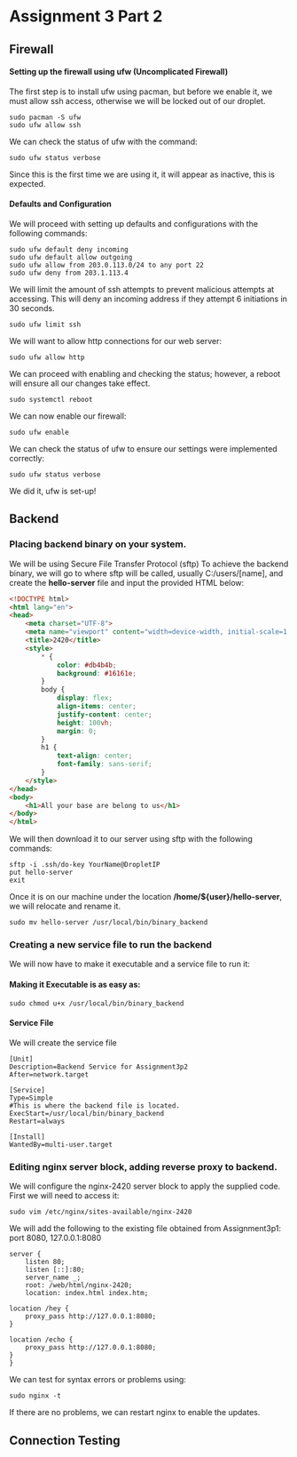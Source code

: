 # Assignment 3 Part 2

## Firewall

#### Setting up the firewall using ufw (Uncomplicated Firewall)

The first step is to install ufw using pacman, but before we enable it, we must allow ssh access, otherwise we will be locked out of our droplet.

```
sudo pacman -S ufw
sudo ufw allow ssh
```

We can check the status of ufw with the command:

```
sudo ufw status verbose
```

Since this is the first time we are using it, it will appear as inactive, this is expected.

#### Defaults and Configuration

We will proceed with setting up defaults and configurations with the following commands:

```
sudo ufw default deny incoming
sudo ufw default allow outgoing
sudo ufw allow from 203.0.113.0/24 to any port 22
sudo ufw deny from 203.1.113.4
```

We will limit the amount of ssh attempts to prevent malicious attempts at accessing. This will deny an incoming address if they attempt 6 initiations in 30 seconds.

```
sudo ufw limit ssh
```

We will want to allow http connections for our web server:

```
sudo ufw allow http
```

We can proceed with enabling and checking the status; however, a reboot will ensure all our changes take effect.

```
sudo systemctl reboot
```

We can now enable our firewall:

```
sudo ufw enable
```

We can check the status of ufw to ensure our settings were implemented correctly:

```
sudo ufw status verbose
```

We did it, ufw is set-up!

## Backend

### Placing backend binary on your system.

We will be using Secure File Transfer Protocol (sftp)
To achieve the backend binary, we will go to where sftp will be called, usually C:/users/[name], and create the **hello-server** file and input the provided HTML below:

```HTML
<!DOCTYPE html>
<html lang="en">
<head>
    <meta charset="UTF-8">
    <meta name="viewport" content="width=device-width, initial-scale=1.0">
    <title>2420</title>
    <style>
        * {
            color: #db4b4b;
            background: #16161e;
        }
        body {
            display: flex;
            align-items: center;
            justify-content: center;
            height: 100vh;
            margin: 0;
        }
        h1 {
            text-align: center;
            font-family: sans-serif;
        }
    </style>
</head>
<body>
    <h1>All your base are belong to us</h1>
</body>
</html>
```

We will then download it to our server using sftp with the following commands:

```
sftp -i .ssh/do-key YourName@DropletIP
put hello-server
exit
```

Once it is on our machine under the location **/home/${user}/hello-server**, we will relocate and rename it.

```
sudo mv hello-server /usr/local/bin/binary_backend
```

### Creating a new service file to run the backend

We will now have to make it executable and a service file to run it:

#### Making it Executable is as easy as:

```
sudo chmod u+x /usr/local/bin/binary_backend
```

#### Service File

We will create the service file

```
[Unit]
Description=Backend Service for Assignment3p2
After=network.target

[Service]
Type=Simple
#This is where the backend file is located.
ExecStart=/usr/local/bin/binary_backend
Restart=always

[Install]
WantedBy=multi-user.target
```

### Editing nginx server block, adding reverse proxy to backend.

We will configure the nginx-2420 server block to apply the supplied code.
First we will need to access it:

```
sudo vim /etc/nginx/sites-available/nginx-2420
```

We will add the following to the existing file obtained from Assignment3p1:
port 8080, 127.0.0.1:8080

```
server {
    listen 80;
    listen [::]:80;
    server_name _;
    root: /web/html/nginx-2420;
    location: index.html index.htm;

location /hey {
    proxy_pass http://127.0.0.1:8080;
}

location /echo {
    proxy_pass http://127.0.0.1:8080;
}
}
```

We can test for syntax errors or problems using:

```
sudo nginx -t
```

If there are no problems, we can restart nginx to enable the updates.

## Connection Testing
